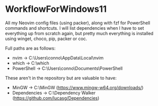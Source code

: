 # WorkflowForWindows11

All my Neovim config files (using packer), along with fzf for PowerShell commands and shortcuts.
I will list dependencies when I have to set everything up from scratch again, but pretty much everything is installed using winget, choco, pip, packer or coc.

Full paths are as follows:
- nvim -> C:\Users\conno\AppData\Local\nvim
- which -> C:\which
- PowerShell -> C:\Users\conno\Documents\PowerShell

These aren't in the repository but are valuable to have:
- MinGW -> C:\MinGW (https://www.mingw-w64.org/downloads/)
- Dependencies -> C:\Dependency Walker (https://github.com/lucasg/Dependencies)
